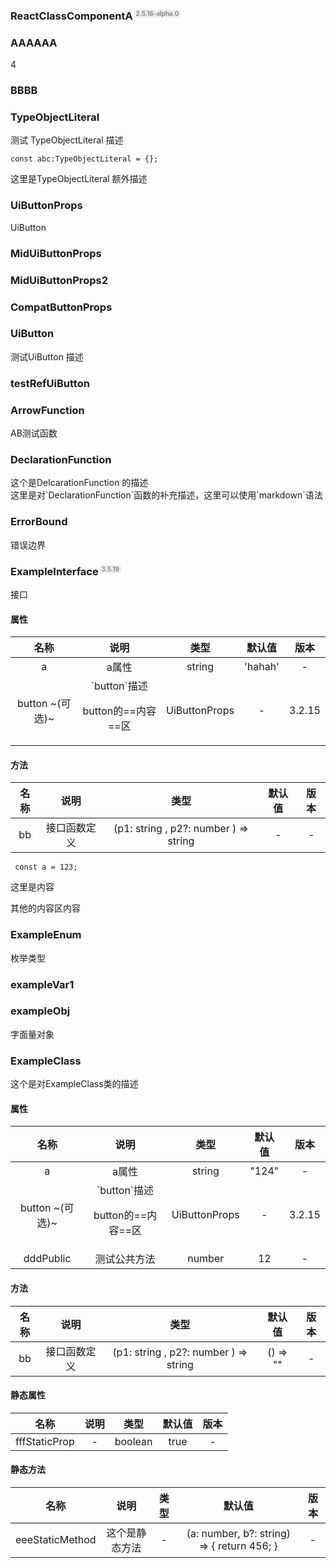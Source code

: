 <h3 id='ReactClassComponentA-Test' style='position:relative'>ReactClassComponentA<span style='
    position:absolute;
    font-size:0.6em;
    color:#888;
    top:0;
    margin-left:0.2em;
    background-color:#eee;
    padding:0.05em 0.3em;
    border-radius:0.3em;'>2.5.16-alpha.0</span></h3>


<h3 id='aaaaaa' style='position:relative'>AAAAAA</h3>

<div>4</div>


<h3 id='bbbb' style='position:relative'>BBBB</h3>










<h3 id='typeobjectliteral' style='position:relative'>TypeObjectLiteral</h3>

<div>测试 TypeObjectLiteral 描述</div>


```tsx
const abc:TypeObjectLiteral = {};
```
<div>这里是TypeObjectLiteral 额外描述</div>

<h3 id='uibuttonprops' style='position:relative'>UiButtonProps</h3>

<div>UiButton</div>


<h3 id='miduibuttonprops' style='position:relative'>MidUiButtonProps</h3>


<h3 id='miduibuttonprops2' style='position:relative'>MidUiButtonProps2</h3>


<h3 id='compatbuttonprops' style='position:relative'>CompatButtonProps</h3>


<h3 id='uibutton' style='position:relative'>UiButton</h3>

<div>测试UiButton 描述</div>


<h3 id='testrefuibutton' style='position:relative'>testRefUiButton</h3>


<h3 id='arrowfunction' style='position:relative'>ArrowFunction</h3>

<div> AB测试函数</div>


<h3 id='declarationfunction' style='position:relative'>DeclarationFunction</h3>

<div>这个是DelcarationFunction 的描述</div>

<div>这里是对`DeclarationFunction`函数的补充描述，这里可以使用`markdown`语法</div>

<h3 id='errorbound' style='position:relative'>ErrorBound</h3>

<div>错误边界</div>










<h3 id='exampleinterface' style='position:relative'>ExampleInterface<span style='
    position:absolute;
    font-size:0.6em;
    color:#888;
    top:0;
    margin-left:0.2em;
    background-color:#eee;
    padding:0.05em 0.3em;
    border-radius:0.3em;'>3.5.19</span></h3>

<div>接口</div>

#### 属性

<table>
<thead>
<tr>
<th style='text-align:center'>名称</th>
<th style='text-align:center'>说明</th>
<th style='text-align:center'>类型</th>
<th style='text-align:center'>默认值</th>
<th style='text-align:center'>版本</th>
</tr>
</thead>
<tbody>
<tr>
<td data-type='name' style='text-align:center'>a </td>
<td data-type='description' style='text-align:center'>a属性</td>
<td data-type='type' style='text-align:center'>string</td>
<td data-type='defaultValue' style='text-align:center'>'hahah'</td>
<td data-type='version' style='text-align:center'>-</td>
</tr>
<tr>
<td data-type='name' style='text-align:center'>button ~(可选)~ </td>
<td data-type='description' style='text-align:center'>`button`描述

button的==内容==区</td>
<td data-type='type' style='text-align:center'>UiButtonProps</td>
<td data-type='defaultValue' style='text-align:center'>-</td>
<td data-type='version' style='text-align:center'>3.2.15</td>
</tr>
</tbody>
</table>

#### 方法

<table>
<thead>
<tr>
<th style='text-align:center'>名称</th>
<th style='text-align:center'>说明</th>
<th style='text-align:center'>类型</th>
<th style='text-align:center'>默认值</th>
<th style='text-align:center'>版本</th>
</tr>
</thead>
<tbody>
<tr>
<td data-type='name' style='text-align:center'>bb </td>
<td data-type='description' style='text-align:center'>接口函数定义</td>
<td data-type='type' style='text-align:center'>(p1: string ,
     p2?: number
  ) => string</td>
<td data-type='defaultValue' style='text-align:center'>-</td>
<td data-type='version' style='text-align:center'>-</td>
</tr>
</tbody>
</table>






```tsx
 const a = 123;
```
<div>这里是内容

其他的内容区内容</div>

<h3 id='exampleenum' style='position:relative'>ExampleEnum</h3>

<div>枚举类型</div>










<h3 id='examplevar1' style='position:relative'>exampleVar1</h3>


<h3 id='exampleobj' style='position:relative'>exampleObj</h3>

<div>字面量对象</div>


<h3 id='exampleclass' style='position:relative'>ExampleClass</h3>

<div>这个是对ExampleClass类的描述</div>

#### 属性

<table>
<thead>
<tr>
<th style='text-align:center'>名称</th>
<th style='text-align:center'>说明</th>
<th style='text-align:center'>类型</th>
<th style='text-align:center'>默认值</th>
<th style='text-align:center'>版本</th>
</tr>
</thead>
<tbody>
<tr>
<td data-type='name' style='text-align:center'>a </td>
<td data-type='description' style='text-align:center'>a属性</td>
<td data-type='type' style='text-align:center'>string</td>
<td data-type='defaultValue' style='text-align:center'>"124"</td>
<td data-type='version' style='text-align:center'>-</td>
</tr>
<tr>
<td data-type='name' style='text-align:center'>button ~(可选)~ </td>
<td data-type='description' style='text-align:center'>`button`描述

button的==内容==区</td>
<td data-type='type' style='text-align:center'>UiButtonProps</td>
<td data-type='defaultValue' style='text-align:center'>-</td>
<td data-type='version' style='text-align:center'>3.2.15</td>
</tr>
<tr>
<td data-type='name' style='text-align:center'>dddPublic </td>
<td data-type='description' style='text-align:center'>测试公共方法</td>
<td data-type='type' style='text-align:center'>number</td>
<td data-type='defaultValue' style='text-align:center'>12</td>
<td data-type='version' style='text-align:center'>-</td>
</tr>
</tbody>
</table>

#### 方法

<table>
<thead>
<tr>
<th style='text-align:center'>名称</th>
<th style='text-align:center'>说明</th>
<th style='text-align:center'>类型</th>
<th style='text-align:center'>默认值</th>
<th style='text-align:center'>版本</th>
</tr>
</thead>
<tbody>
<tr>
<td data-type='name' style='text-align:center'>bb </td>
<td data-type='description' style='text-align:center'>接口函数定义</td>
<td data-type='type' style='text-align:center'>(p1: string ,
     p2?: number
  ) => string</td>
<td data-type='defaultValue' style='text-align:center'>() => ""</td>
<td data-type='version' style='text-align:center'>-</td>
</tr>
</tbody>
</table>

#### 静态属性

<table>
<thead>
<tr>
<th style='text-align:center'>名称</th>
<th style='text-align:center'>说明</th>
<th style='text-align:center'>类型</th>
<th style='text-align:center'>默认值</th>
<th style='text-align:center'>版本</th>
</tr>
</thead>
<tbody>
<tr>
<td data-type='name' style='text-align:center'>fffStaticProp </td>
<td data-type='description' style='text-align:center'>-</td>
<td data-type='type' style='text-align:center'>boolean</td>
<td data-type='defaultValue' style='text-align:center'>true</td>
<td data-type='version' style='text-align:center'>-</td>
</tr>
</tbody>
</table>

#### 静态方法

<table>
<thead>
<tr>
<th style='text-align:center'>名称</th>
<th style='text-align:center'>说明</th>
<th style='text-align:center'>类型</th>
<th style='text-align:center'>默认值</th>
<th style='text-align:center'>版本</th>
</tr>
</thead>
<tbody>
<tr>
<td data-type='name' style='text-align:center'>eeeStaticMethod </td>
<td data-type='description' style='text-align:center'>这个是静态方法</td>
<td data-type='type' style='text-align:center'>-</td>
<td data-type='defaultValue' style='text-align:center'>(a: number, b?: string) => {
    return 456;
  }</td>
<td data-type='version' style='text-align:center'>-</td>
</tr>
</tbody>
</table>

